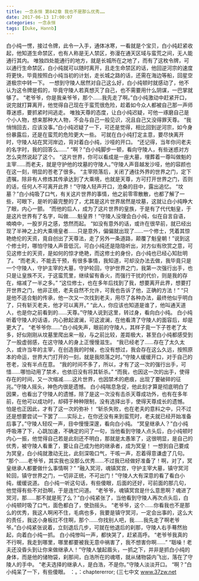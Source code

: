```yaml
---
title: 一念永恒 第842章 我也不是那么优秀……
date: 2017-06-13 17:00:07
categories: 一念永恒
tags: [Duke, Hannb]
---
```


白小纯一愣，接过令牌，此令一入手，通体冰寒，一看就是个宝贝，白小纯赶紧收起，他知道生命禁区，也有人称是无人禁区，弥漫在通天区域与蛮荒之间，无人能通行其内。
唯独四处能通行的地方，就是长城所在之地了，而有了这枚令牌，可以通行生命禁区，白小纯就可以随时离开，且走生命禁区的话，他回逆河宗的速度将更快，毕竟按照白小纯当初的计划，走长城之路的话，还需在海边等船，回星空道极宗中转一下。
一想到守陵人居然对自己这么好，白小纯顿时就感动了，他不认为这令牌是假的，毕竟守陵人若真想灭了自己，也不需要用什么阴谋，一巴掌就够了。
“老爷爷，你是我亲爷爷，那个……我先走了啊。”白小纯激动中赶紧开口，说完就打算离开，他觉得自己现在于蛮荒很危险，趁着如今众人都被自己那一声师尊迷惑，要抓紧时间逃走。
唯独天尊的态度，让白小纯迟疑，可他一琢磨自己是个小人物，想来那种大人物，不会与自己一般见识，况且自己又没得罪天尊。
“我悄悄回去，应该没事。”白小纯迟疑了一下，可还是觉得，相比回到逆河宗，如今身份暴露后，还是在蛮荒的危险更大一些。
可就在白小纯打定主意，要尽快离开时，守陵人站在冥河岸边，背对着白小纯，沙哑的开口。
“还记得，当年你问老夫的名字时，我的回答么……”
“啊？”白小纯脚步一顿，看向守陵人，有些迷惑对方怎么突然说起了这个。
“这片世界，你可以看成是一座大墓，埋葬着一尊叫做魁的主宰……而老夫，就是守护他的坟墓的守陵人。”守陵人声音越发沙哑，他的容颜也在这一刻，明显的苍老了很多。
“主宰陨落后，关闭了通往外界的世界之门，定下遗嘱，除非有人修炼其传承达到了大乘境，也就是天尊，方可打开世界之门，否则的话，任何人不可离开此界！”守陵人轻声开口，沧桑的目中，露出追忆。
“坟墓？”白小纯吸了口气，有关这片世界的事情，他之前零零散散，也都了解了一些，可眼下，是听的最完整的了，尤其是这片世界居然是坟墓，这就让白小纯睁大了眼，内心一颤。
“而他的后人，成为了这片世界的皇族，于是有了代代魁皇，于是这片世界有了名字，叫做……魁皇界！”守陵人没理会白小纯，似在自言自语，喃喃中，一股岁月之感，悠然而起。
“如没有意外的话，或许在很早前，就已经出现了半神之上的大乘境皇者……只是意外，偏偏就出现了……一个修士，凭着其惊艳绝伦的天资，竟自创出了天尊法，走了另外一条道路，颠覆了魁皇朝！”说到这个修士时，哪怕守陵人声音低沉，可白小纯还是隐隐听出，对方似有欣赏之意，可见这修士的天资，是如何的惊才绝艳，而这修士的身份，白小纯也已经心知肚明了。
“而老夫，不能去干预，有很多事情，我知道，可却没办法去做，我毕竟只是一个守陵人，守护主宰的大墓，守护轮回，守护世界之门，我第一次强行出手，也只是让皇族不灭，于这蛮荒里，继续留有香火，而强行干扰的代价，则是我的存在，缩减了一半之多。”
“这位修士，也在多年后找到了我，想要离开此界，想要打开世界之门，他非正统，老夫自然不允许，可我也告诉了他，正确的方法！”
“只是他不适合魁的传承，他一次又一次找到老夫，用尽了各种办法，最终他似乎明白了，只有斩灭老夫，他才可以离开。”
“此人，你应该也知道是谁了，他叫通天道人，也是你之前看到的……天尊。”守陵人说到这里，转过身，看向白小纯。
白小纯听着守陵人的话语，内心掀起波澜，可这波澜，在他看清了守陵人的面容后，却是更大了。
“老爷爷你……”白小纯失声，眼前的守陵人，其样子竟一下子苍老了太多，好似刚刚从坟墓里爬出来一般，与之前比较，差距极大，甚至白小纯都感受到了一股虚弱感，在这守陵人的身上正慢慢滋生。
“我已经老了……存在了太久太久，或许当年的主宰，在创造我的时候，也没有想过，我会存在这么久远，按照原本的命运，世界大门打开的一刻，就是我陨落之时。”守陵人缓缓开口，对于自己的苍老，没有半点在意。
“我的时间不多了，所以，才有了这一次的强行出手，可惜……哪怕动用了禁术，也依旧没有将其斩杀。”
“而我，也因这一次的出手，使得存在的时间，又一次缩减……这片世界，也因禁术的疤痕，出现了要破碎的征兆。”守陵人摇头，神色内很是遗憾。
白小纯喘息急促，他此刻才算是彻底明白了因果，也看出了守陵人的遗憾，除了是这一次没有击杀天尊成功外，也有在多年前，在他可以成功时，却碍于种种限制，没有选择出手，使得天尊成长的遗憾。
怕是也正因此，才有了这一次的弥补！
“斩杀失败，也在老夫的意料之中，只不过还是想要尝试一下罢了……实际上，在你还没有来到蛮荒时，老夫就已经开始准备后事了。”守陵人轻叹一声，目中慢慢深邃，看向白小纯。
“冥皇继承人？”白小纯呼吸滞了下，心跳加速，不确定的问了一句，当他看到守陵人点头后，白小纯顿时内心一振，他觉得自己若是此刻还不明白，那就是太愚笨了，这很明显，是自己的优秀，被守陵人看重了，要让自己成为他的继承者，成为冥皇！
一想到自己要成为冥皇，白小纯就激动无比，此刻深吸口气，干咳一声，忍着得意谦虚了几句。
“那个……老爷爷，其实我也没那么优秀……不过我已经做好准备了！啊，对了，冥皇继承人都要做什么事情啊？”
“融入冥河，魂镇冥宫，守护主宰大墓，镇守冥河轮回，镇守世界之门，一切非正统，不可出门！”守陵人大有深意的看了看白小纯，缓缓说道。
白小纯一听这句话，有些傻眼，后面的还好，可前面的那几句，他觉得有些不对劲啊，于是连忙问道。
“老爷爷，魂镇冥宫是什么意思啊？魂进了冥河，那……那不就是死了么？”白小纯紧张了，当他看到守陵人再次点头后，白小纯顿时吸了口气，面色都白了，使劲摇头。
“老爷爷，这个……你看我也不是那么的优秀，我这人啊闲不住，毛病也多，我要是镇守冥河，一定会出事的，这么大的责任，我这小身板扛不住啊，那个……你找别人吧，我……我先走了啊老爷爷。”白小纯紧张说着，立刻退后几步，可就在他退后的刹那，守陵人右手蓦然抬起，向着白小纯一抓。
白小纯惨叫一声，都快哭了，赶紧高呼。
“老爷爷我真的不行啊，我走到哪里，哪里都要被我无意中祸害了，我不想害你啊……”
“聒噪！老夫还没昏头到让你来做继承人！”守陵人皱起眉头，一抓之下，并非是抓白小纯的身体，而是他的储物袋，刹那间，白浩所在的魂塔，就从储物袋内飞出，落在了守陵人的手中。
“老夫选择的继承人，是白浩，不是你。”守陵人淡淡开口。
“啊？”白小纯呆了一下，有些傻眼。
：。：chaptererror;
(三七中文 www.37zw.net
